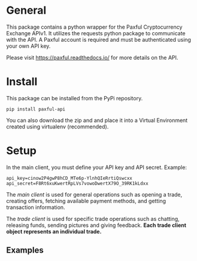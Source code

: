 
# General
This package contains a python wrapper for the Paxful Cryptocurrency Exchange APIv1. It utilizes the requests python 
package to communicate with the API. A Paxful account is required and must be authenticated using your own  API key.

Please visit https://paxful.readthedocs.io/ for more details on the API. 

# Install
This package can be installed from the PyPi repository.

`pip install paxful-api`

You can also download the zip and and place it into a Virtual Environment created using virtualenv (recommended).

# Setup
In the main client, you must define your API key and API secret.
Example:

`api_key=cinow2P4gwP8hCD_MTe6p-YlnhQIeRrtiQswcxx 
api_secret=F8Rt6xuKwertRpLVs7vowoDwertX79O_39RK1kLdxx`

The _main client_ is used for general operations such as opening a trade, creating offers, fetching available payment 
methods, and getting transaction information.

The _trade client_ is used for specific trade operations such as chatting, releasing funds, sending pictures and giving
feedback. **Each trade client object represents an individual trade.** 

## Examples


